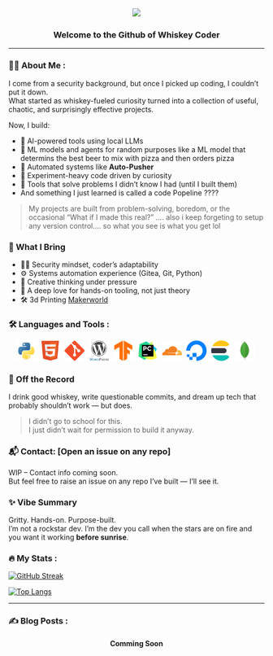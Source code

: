 <div id="header" align="center">
  <img src="https://media2.giphy.com/media/9GIE4bg4EV7UYFeP5B/giphy.gif?cid=ecf05e47zk367y6fonbkp0q24ayrrcwvjwp0sfzr6bv60aws&ep=v1_gifs_search&rid=giphy.gif&ct=g" width="300"/>
</div>

<div id="header" align="center">
<h3>Welcome to the Github of Whiskey Coder</h3> 
</div>


---
### :man_technologist: About Me :
I come from a security background, but once I picked up coding, I couldn’t put it down.  
What started as whiskey-fueled curiosity turned into a collection of useful, chaotic, and surprisingly effective projects.

Now, I build:
- 🤖 AI-powered tools using local LLMs
- 🤖 ML models and agents for random purposes like a ML model that determins the best beer to mix with pizza and then orders pizza
- 🔁 Automated systems like **Auto-Pusher**
- 🧪 Experiment-heavy code driven by curiosity
- 🧱 Tools that solve problems I didn’t know I had (until I built them)
- And something I just learned is called a code Popeline ????

> My projects are built from problem-solving, boredom, or the occasional “What if I made this real?”
> .... also i keep forgeting to setup any version control.... so what you see is what you get lol 


### 💼 What I Bring

- 👨‍💻 Security mindset, coder’s adaptability
- ⚙️ Systems automation experience (Gitea, Git, Python)
- 🧠 Creative thinking under pressure
- 🧰 A deep love for hands-on tooling, not just theory
- :hammer_and_wrench: 3d Printing [Makerworld](https://makerworld.com/en/u/1366979090)

### :hammer_and_wrench: Languages and Tools :
<div align="center">
  <img src="https://github.com/devicons/devicon/blob/master/icons/python/python-original.svg" title="Python" alt="Python" width="40" height="40"/>&nbsp;
  <img src="https://github.com/devicons/devicon/blob/master/icons/html5/html5-original.svg" title="HTML5" alt="HTML" width="40" height="40"/>&nbsp;
  <img src="https://github.com/devicons/devicon/blob/master/icons/git/git-original.svg" title="Git" alt="Git" width="40" height="40"/>&nbsp;
  <img src="https://github.com/devicons/devicon/blob/master/icons/wordpress/wordpress-original.svg" title="Wordpress" alt="Wordpress" width="40" height="40"/>&nbsp;
  <img src="https://github.com/devicons/devicon/blob/master/icons/tensorflow/tensorflow-original.svg" title="Tensorflow" alt="Tensorflow" width="40" height="40"/>&nbsp;
  <img src="https://github.com/devicons/devicon/blob/master/icons/pycharm/pycharm-original.svg" title="PyCharm" alt="PyCharm" width="40" height="40"/>&nbsp;
  <img src="https://github.com/devicons/devicon/blob/master/icons/cloudflare/cloudflare-original.svg" title="cloudflare" alt="cloudflare" width="40" height="40"/>&nbsp;
  <img src="https://github.com/devicons/devicon/blob/master/icons/digitalocean/digitalocean-original.svg" title="DigitalOcean" alt="DigitalOcean" width="40" height="40"/>&nbsp;
  <img src="https://github.com/devicons/devicon/blob/master/icons/elasticsearch/elasticsearch-original.svg" title="elasticsearch" alt="elasticsearch" width="40" height="40"/>&nbsp;
  <img src="https://github.com/devicons/devicon/blob/master/icons/mongodb/mongodb-original.svg" title="MongoDB" alt="MongoDB" width="40" height="40"/>&nbsp;
</div>


### 🧃 Off the Record
I drink good whiskey, write questionable commits, and dream up tech that probably shouldn’t work — but does.
> I didn’t go to school for this.  
> I just didn’t wait for permission to build it anyway.


### 📬 Contact: [Open an issue on any repo]
WIP – Contact info coming soon.  
But feel free to raise an issue on any repo I’ve built — I’ll see it.

### ✨ Vibe Summary
Gritty. Hands-on. Purpose-built.  
I’m not a rockstar dev. I’m the dev you call when the stars are on fire and you want it working **before sunrise**.



### :fire: My Stats :
[![GitHub Streak](http://github-readme-streak-stats.herokuapp.com?user=your-github-username&theme=dark&background=000000)](https://git.io/streak-stats)

[![Top Langs](https://github-readme-stats.vercel.app/api/top-langs/?username=your-github-username&layout=compact&theme=vision-friendly-dark)](https://github.com/anuraghazra/github-readme-stats)


---

### :writing_hand: Blog Posts :
<h4 align="center"> Comming Soon<h4>
